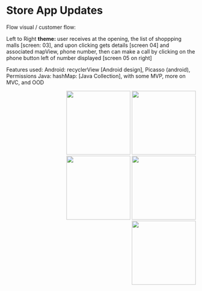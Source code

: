 # Store App Updates  

Flow visual / customer flow:
<p> Left to Right 
<b>theme: </b>
user receives at the opening, the list of shoppping malls [screen: 03], and upon clicking gets details [screen 04] and associated mapView, phone number, then can make a call by clicking on the phone button left of number displayed [screen 05 on right]

Features used: Android: recyclerView [Android design], Picasso (android), Permissions 
Java: hashMap: [Java Collection], with some MVP, more on MVC, and OOD

</P>
<p> 

</P>
<p align="right">  
<img src="https://github.com/snaqviAndroidApp/androidTest1/blob/StoreTwo/app/src/main/res/drawable/Launch_Permission.png"width="170" />
<img src="https://github.com/snaqviAndroidApp/androidTest1/blob/StoreTwo/app/src/main/res/drawable/Landing.png"width="170" />
<img src="https://github.com/snaqviAndroidApp/androidTest1/blob/StoreTwo/app/src/main/res/drawable/List.png"width="170" />
<img src="https://github.com/snaqviAndroidApp/androidTest1/blob/StoreTwo/app/src/main/res/drawable/detailed.png"width="170" />
<img src="https://github.com/snaqviAndroidApp/androidTest1/blob/StoreTwo/app/src/main/res/drawable/native_dialer.png"width="170" />
</p>
</P>

